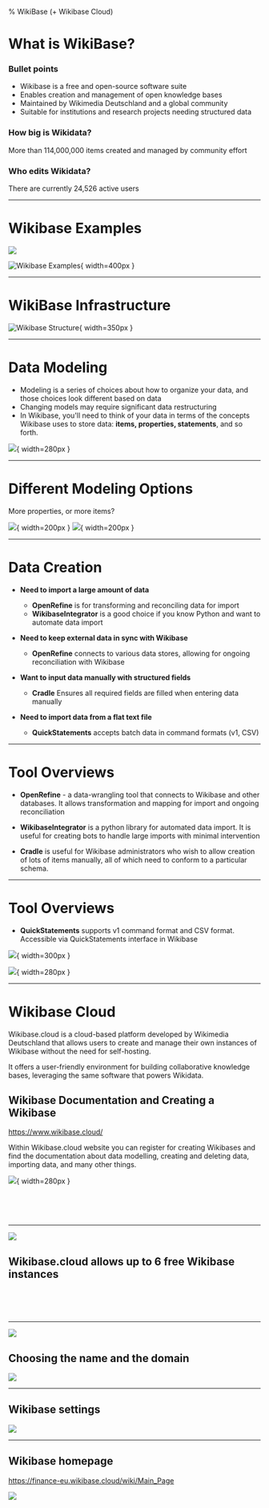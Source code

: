% WikiBase (+ Wikibase Cloud)

# What is WikiBase?

### Bullet points

- Wikibase is a free and open-source software suite
- Enables creation and management of open knowledge bases
- Maintained by Wikimedia Deutschland and a global community
- Suitable for institutions and research projects needing structured data

### How big is Wikidata?
More than 114,000,000 items created and managed by community effort

### Who edits Wikidata?
There are currently 24,526 active users

---

# Wikibase Examples

![](areas.png)

![Wikibase Examples](wikibase_examlpes.png){ width=400px }


---

# WikiBase Infrastructure

![Wikibase Structure](wikibase_structure.png){ width=350px }


---

# Data Modeling

- Modeling is a series of choices about how to organize your data, and those choices look different based on data
- Changing models may require significant data restructuring
- In Wikibase, you'll need to think of your data in terms of the concepts Wikibase uses to store data: **items, properties, statements**, and so forth.

![](Data-modeling-jimmy-wales-item-example.png){ width=280px }


---

# Different Modeling Options

More properties, or more items? 

![](Data-modeling-more-properties.png){ width=200px } ![](Data-modeling-more-items.png){ width=200px }


---

# Data Creation

- **Need to import a large amount of data**
  - **OpenRefine** is for transforming and reconciling data for import
  - **WikibaseIntegrator** is a good choice if you know Python and want to automate data import

- **Need to keep external data in sync with Wikibase**
  - **OpenRefine** connects to various data stores, allowing for ongoing reconciliation with Wikibase

- **Want to input data manually with structured fields**
  - **Cradle** Ensures all required fields are filled when entering data manually

- **Need to import data from a flat text file**
  - **QuickStatements** accepts batch data in command formats (v1, CSV)

---

# Tool Overviews

- **OpenRefine** - a data-wrangling tool that connects to Wikibase and other databases. It allows transformation and mapping for import and ongoing reconciliation

- **WikibaseIntegrator** is a python library for automated data import. It is useful for creating bots to handle large imports with minimal intervention

- **Cradle** is useful for Wikibase administrators who wish to allow creation of lots of items manually, all of which need to conform to a particular schema.


---

# Tool Overviews

- **QuickStatements** supports v1 command format and CSV format.  Accessible via QuickStatements interface in Wikibase

![](example_csv.png){ width=300px }

![](Quickstatements-v1-command.png){ width=280px }

---

# Wikibase Cloud

Wikibase.cloud is a cloud-based platform developed by Wikimedia Deutschland that allows users to create and manage their own instances of Wikibase without the need for self-hosting.

It offers a user-friendly environment for building collaborative knowledge bases, leveraging the same software that powers Wikidata.


## Wikibase Documentation and Creating a Wikibase

<url> https://www.wikibase.cloud/ </url>

Within Wikibase.cloud website you can register for creating Wikibases and find the documentation about data modelling, creating and deleting data, importing data, and many other things.

![](wikibase_documentation.png){ width=280px }

<br>
<br>
<br>

---

![](wikibase_creating_wikibases.png)


## **Wikibase.cloud allows up to 6 free Wikibase instances**

<br>
<br>
<br>

---

![](wikibase_creating_wikibases.png)


## **Choosing the name and the domain** 
![](wikibase_domain.png)


---

## **Wikibase settings**

![](wikibase_settings.png)


---

## Wikibase homepage
<url> https://finance-eu.wikibase.cloud/wiki/Main_Page </url>

![](wikibase_homepage.png)